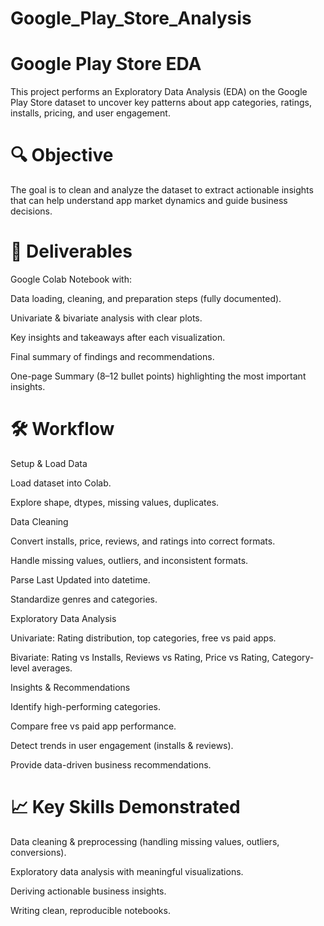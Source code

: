 # Google_Play_Store_Analysis

# Google Play Store EDA

This project performs an Exploratory Data Analysis (EDA) on the Google Play Store dataset to uncover key patterns about app categories, ratings, installs, pricing, and user engagement.

# 🔍 Objective

The goal is to clean and analyze the dataset to extract actionable insights that can help understand app market dynamics and guide business decisions.

# 📂 Deliverables

Google Colab Notebook with:

Data loading, cleaning, and preparation steps (fully documented).

Univariate & bivariate analysis with clear plots.

Key insights and takeaways after each visualization.

Final summary of findings and recommendations.

One-page Summary (8–12 bullet points) highlighting the most important insights.

# 🛠️ Workflow

Setup & Load Data

Load dataset into Colab.

Explore shape, dtypes, missing values, duplicates.

Data Cleaning

Convert installs, price, reviews, and ratings into correct formats.

Handle missing values, outliers, and inconsistent formats.

Parse Last Updated into datetime.

Standardize genres and categories.

Exploratory Data Analysis

Univariate: Rating distribution, top categories, free vs paid apps.

Bivariate: Rating vs Installs, Reviews vs Rating, Price vs Rating, Category-level averages.

Insights & Recommendations

Identify high-performing categories.

Compare free vs paid app performance.

Detect trends in user engagement (installs & reviews).

Provide data-driven business recommendations.

# 📈 Key Skills Demonstrated

Data cleaning & preprocessing (handling missing values, outliers, conversions).

Exploratory data analysis with meaningful visualizations.

Deriving actionable business insights.

Writing clean, reproducible notebooks.
